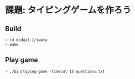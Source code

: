 # 課題: タイピングゲームを作ろう

## Build

```sh
> cd kadai3-1/iwata
> make
```

## Play game
```sh
> ./bin/typing-game -timeout 15 questions.txt
```
